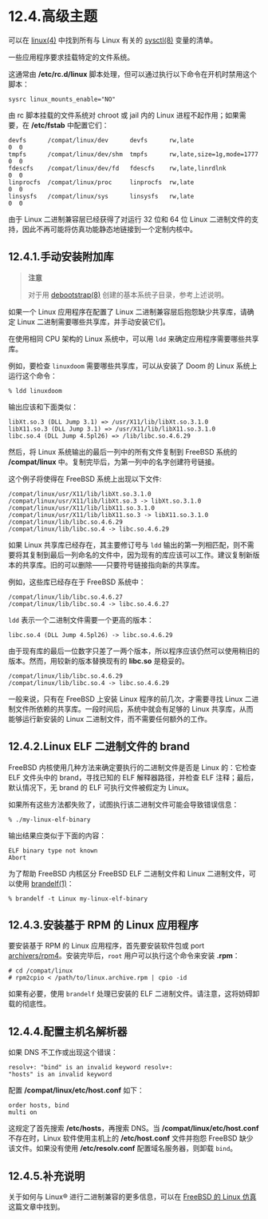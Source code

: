 # 12.4.高级主题

可以在 [linux(4)](https://www.freebsd.org/cgi/man.cgi?query=linux&sektion=4&format=html) 中找到所有与 Linux 有关的 [sysctl(8)](https://www.freebsd.org/cgi/man.cgi?query=sysctl&sektion=8&format=html) 变量的清单。

一些应用程序要求挂载特定的文件系统。

这通常由 **/etc/rc.d/linux** 脚本处理，但可以通过执行以下命令在开机时禁用这个脚本：

```shell
sysrc linux_mounts_enable="NO"
```

由 rc 脚本挂载的文件系统对 chroot 或 jail 内的 Linux 进程不起作用；如果需要，在 **/etc/fstab** 中配置它们：

```shell
devfs      /compat/linux/dev      devfs      rw,late                    0  0
tmpfs      /compat/linux/dev/shm  tmpfs      rw,late,size=1g,mode=1777  0  0
fdescfs    /compat/linux/dev/fd   fdescfs    rw,late,linrdlnk           0  0
linprocfs  /compat/linux/proc     linprocfs  rw,late                    0  0
linsysfs   /compat/linux/sys      linsysfs   rw,late                    0  0
```

由于 Linux 二进制兼容层已经获得了对运行 32 位和 64 位 Linux 二进制文件的支持，因此不再可能将仿真功能静态地链接到一个定制内核中。

## 12.4.1.手动安装附加库

> **注意**
>
> 对于用 [debootstrap(8)](https://www.freebsd.org/cgi/man.cgi?query=debootstrap&sektion=8&format=html) 创建的基本系统子目录，参考上述说明。

如果一个 Linux 应用程序在配置了 Linux 二进制兼容层后抱怨缺少共享库，请确定 Linux 二进制需要哪些共享库，并手动安装它们。

在使用相同 CPU 架构的 Linux 系统中，可以用 `ldd` 来确定应用程序需要哪些共享库。

例如，要检查 `linuxdoom` 需要哪些共享库，可以从安装了 Doom 的 Linux 系统上运行这个命令：

```shell
% ldd linuxdoom
```

输出应该和下面类似：

```shell
libXt.so.3 (DLL Jump 3.1) => /usr/X11/lib/libXt.so.3.1.0
libX11.so.3 (DLL Jump 3.1) => /usr/X11/lib/libX11.so.3.1.0
libc.so.4 (DLL Jump 4.5pl26) => /lib/libc.so.4.6.29
```

然后，将 Linux 系统输出的最后一列中的所有文件复制到 FreeBSD 系统的 **/compat/linux** 中。复制完毕后，为第一列中的名字创建符号链接。

这个例子将使得在 FreeBSD 系统上出现以下文件:

```shell
/compat/linux/usr/X11/lib/libXt.so.3.1.0
/compat/linux/usr/X11/lib/libXt.so.3 -> libXt.so.3.1.0
/compat/linux/usr/X11/lib/libX11.so.3.1.0
/compat/linux/usr/X11/lib/libX11.so.3 -> libX11.so.3.1.0
/compat/linux/lib/libc.so.4.6.29
/compat/linux/lib/libc.so.4 -> libc.so.4.6.29
```

如果 Linux 共享库已经存在，其主要修订号与 `ldd` 输出的第一列相匹配，则不需要将其复制到最后一列命名的文件中，因为现有的库应该可以工作。建议复制新版本的共享库。旧的可以删除——只要符号链接指向新的共享库。

例如，这些库已经存在于 FreeBSD 系统中：

```shell
/compat/linux/lib/libc.so.4.6.27
/compat/linux/lib/libc.so.4 -> libc.so.4.6.27
```

`ldd` 表示一个二进制文件需要一个更高的版本：

```shell
libc.so.4 (DLL Jump 4.5pl26) -> libc.so.4.6.29
```

由于现有库的最后一位数字只差了一两个版本，所以程序应该仍然可以使用稍旧的版本。然而，用较新的版本替换现有的 **libc.so** 是稳妥的。

```shell
/compat/linux/lib/libc.so.4.6.29
/compat/linux/lib/libc.so.4 -> libc.so.4.6.29
```

一般来说，只有在 FreeBSD 上安装 Linux 程序的前几次，才需要寻找 Linux 二进制文件所依赖的共享库。一段时间后，系统中就会有足够的 Linux 共享库，从而能够运行新安装的 Linux 二进制文件，而不需要任何额外的工作。

## 12.4.2.Linux ELF 二进制文件的 brand

FreeBSD 内核使用几种方法来确定要执行的二进制文件是否是 Linux 的：它检查 ELF 文件头中的 brand，寻找已知的 ELF 解释器路径，并检查 ELF 注释；最后，默认情况下，无 brand 的 ELF 可执行文件被假定为 Linux。

如果所有这些方法都失败了，试图执行该二进制文件可能会导致错误信息：

```shell
% ./my-linux-elf-binary
```

输出结果应类似于下面的内容：

```shell
ELF binary type not known
Abort
```

为了帮助 FreeBSD 内核区分 FreeBSD ELF 二进制文件和 Linux 二进制文件，可以使用 [brandelf(1)](https://www.freebsd.org/cgi/man.cgi?query=brandelf&sektion=1&format=html)：

```shell
% brandelf -t Linux my-linux-elf-binary
```

## 12.4.3.安装基于 RPM 的 Linux 应用程序

要安装基于 RPM 的 Linux 应用程序，首先要安装软件包或 port [archivers/rpm4](https://cgit.freebsd.org/ports/tree/archivers/rpm4/)。安装完毕后，`root` 用户可以执行这个命令来安装 **.rpm**：

```shell
# cd /compat/linux
# rpm2cpio < /path/to/linux.archive.rpm | cpio -id
```

如果有必要，使用 `brandelf` 处理已安装的 ELF 二进制文件。请注意，这将妨碍卸载的彻底性。

## 12.4.4.配置主机名解析器

如果 DNS 不工作或出现这个错误：

```shell
resolv+: "bind" is an invalid keyword resolv+:
"hosts" is an invalid keyword
```

配置 **/compat/linux/etc/host.conf** 如下：

```shell
order hosts, bind
multi on
```

这规定了首先搜索 **/etc/hosts**，再搜索 DNS。当 **/compat/linux/etc/host.conf** 不存在时，Linux 软件使用主机上的 **/etc/host.conf** 文件并抱怨 FreeBSD 缺少该文件。如果没有使用 **/etc/resolv.conf** 配置域名服务器，则卸载 `bind`。

## 12.4.5.补充说明

关于如何与 Linux® 进行二进制兼容的更多信息，可以在 [FreeBSD 的 Linux 仿真](https://docs.freebsd.org/en/articles/linux-emulation/)这篇文章中找到。
